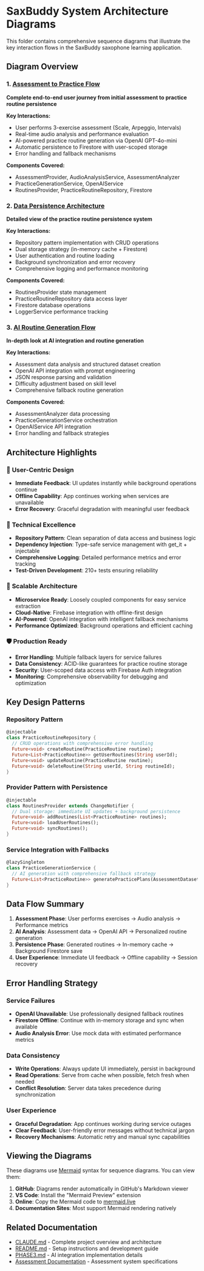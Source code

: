 # SaxBuddy System Architecture Diagrams

This folder contains comprehensive sequence diagrams that illustrate the key interaction flows in the SaxBuddy saxophone learning application.

## Diagram Overview

### 1. [Assessment to Practice Flow](./assessment-to-practice-flow.md)
**Complete end-to-end user journey from initial assessment to practice routine persistence**

**Key Interactions:**
- User performs 3-exercise assessment (Scale, Arpeggio, Intervals)
- Real-time audio analysis and performance evaluation
- AI-powered practice routine generation via OpenAI GPT-4o-mini
- Automatic persistence to Firestore with user-scoped storage
- Error handling and fallback mechanisms

**Components Covered:**
- AssessmentProvider, AudioAnalysisService, AssessmentAnalyzer
- PracticeGenerationService, OpenAIService
- RoutinesProvider, PracticeRoutineRepository, Firestore

### 2. [Data Persistence Architecture](./data-persistence-architecture.md)
**Detailed view of the practice routine persistence system**

**Key Interactions:**
- Repository pattern implementation with CRUD operations
- Dual storage strategy (in-memory cache + Firestore)
- User authentication and routine loading
- Background synchronization and error recovery
- Comprehensive logging and performance monitoring

**Components Covered:**
- RoutinesProvider state management
- PracticeRoutineRepository data access layer
- Firestore database operations
- LoggerService performance tracking

### 3. [AI Routine Generation Flow](./ai-routine-generation-flow.md)
**In-depth look at AI integration and routine generation**

**Key Interactions:**
- Assessment data analysis and structured dataset creation
- OpenAI API integration with prompt engineering
- JSON response parsing and validation
- Difficulty adjustment based on skill level
- Comprehensive fallback routine generation

**Components Covered:**
- AssessmentAnalyzer data processing
- PracticeGenerationService orchestration
- OpenAIService API integration
- Error handling and fallback strategies

## Architecture Highlights

### 🎯 **User-Centric Design**
- **Immediate Feedback**: UI updates instantly while background operations continue
- **Offline Capability**: App continues working when services are unavailable
- **Error Recovery**: Graceful degradation with meaningful user feedback

### 🔧 **Technical Excellence**
- **Repository Pattern**: Clean separation of data access and business logic
- **Dependency Injection**: Type-safe service management with get_it + injectable
- **Comprehensive Logging**: Detailed performance metrics and error tracking
- **Test-Driven Development**: 210+ tests ensuring reliability

### 🚀 **Scalable Architecture**
- **Microservice Ready**: Loosely coupled components for easy service extraction
- **Cloud-Native**: Firebase integration with offline-first design
- **AI-Powered**: OpenAI integration with intelligent fallback mechanisms
- **Performance Optimized**: Background operations and efficient caching

### 🛡️ **Production Ready**
- **Error Handling**: Multiple fallback layers for service failures
- **Data Consistency**: ACID-like guarantees for practice routine storage
- **Security**: User-scoped data access with Firebase Auth integration
- **Monitoring**: Comprehensive observability for debugging and optimization

## Key Design Patterns

### Repository Pattern
```dart
@injectable
class PracticeRoutineRepository {
  // CRUD operations with comprehensive error handling
  Future<void> createRoutine(PracticeRoutine routine);
  Future<List<PracticeRoutine>> getUserRoutines(String userId);
  Future<void> updateRoutine(PracticeRoutine routine);
  Future<void> deleteRoutine(String userId, String routineId);
}
```

### Provider Pattern with Persistence
```dart
@injectable
class RoutinesProvider extends ChangeNotifier {
  // Dual storage: immediate UI updates + background persistence
  Future<void> addRoutines(List<PracticeRoutine> routines);
  Future<void> loadUserRoutines();
  Future<void> syncRoutines();
}
```

### Service Integration with Fallbacks
```dart
@lazySingleton
class PracticeGenerationService {
  // AI generation with comprehensive fallback strategy
  Future<List<PracticeRoutine>> generatePracticePlans(AssessmentDataset dataset);
}
```

## Data Flow Summary

1. **Assessment Phase**: User performs exercises → Audio analysis → Performance metrics
2. **AI Analysis**: Assessment data → OpenAI API → Personalized routine generation
3. **Persistence Phase**: Generated routines → In-memory cache → Background Firestore save
4. **User Experience**: Immediate UI feedback → Offline capability → Session recovery

## Error Handling Strategy

### Service Failures
- **OpenAI Unavailable**: Use professionally designed fallback routines
- **Firestore Offline**: Continue with in-memory storage and sync when available
- **Audio Analysis Error**: Use mock data with estimated performance metrics

### Data Consistency
- **Write Operations**: Always update UI immediately, persist in background
- **Read Operations**: Serve from cache when possible, fetch fresh when needed
- **Conflict Resolution**: Server data takes precedence during synchronization

### User Experience
- **Graceful Degradation**: App continues working during service outages
- **Clear Feedback**: User-friendly error messages without technical jargon
- **Recovery Mechanisms**: Automatic retry and manual sync capabilities

## Viewing the Diagrams

These diagrams use [Mermaid](https://mermaid.js.org/) syntax for sequence diagrams. You can view them:

1. **GitHub**: Diagrams render automatically in GitHub's Markdown viewer
2. **VS Code**: Install the "Mermaid Preview" extension
3. **Online**: Copy the Mermaid code to [mermaid.live](https://mermaid.live/)
4. **Documentation Sites**: Most support Mermaid rendering natively

## Related Documentation

- [CLAUDE.md](../../CLAUDE.md) - Complete project overview and architecture
- [README.md](../../README.md) - Setup instructions and development guide
- [PHASE3.md](../PHASE3.md) - AI integration implementation details
- [Assessment Documentation](../assessments/) - Assessment system specifications